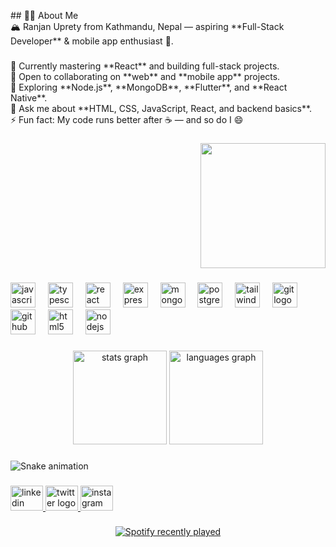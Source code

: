 <p align="left">## 👨‍💻 About Me  <br>🏔️ Ranjan Uprety from Kathmandu, Nepal — aspiring **Full-Stack Developer** & mobile app enthusiast 📱.</p>

###

<p align="left">🔭 Currently mastering **React** and building full-stack projects.  <br>🤝 Open to collaborating on **web** and **mobile app** projects.  <br>🌱 Exploring **Node.js**, **MongoDB**, **Flutter**, and **React Native**.  <br>💬 Ask me about **HTML, CSS, JavaScript, React, and backend basics**.  <br>⚡ Fun fact: My code runs better after ☕ — and so do I 😄</p>

###

<div align="right">
  <img height="200" src="https://media1.giphy.com/media/v1.Y2lkPTc5MGI3NjExdDJzZ2JhbjJrM3ljZWpod3k5NnFsZWJsYTZoNWVwdmdhNXdic2UxeCZlcD12MV9pbnRlcm5hbF9naWZfYnlfaWQmY3Q9Zw/78XCFBGOlS6keY1Bil/giphy.gif"  />
</div>

###

<div align="left">
  <img src="https://cdn.jsdelivr.net/gh/devicons/devicon/icons/javascript/javascript-original.svg" height="40" alt="javascript logo"  />
  <img width="12" />
  <img src="https://cdn.jsdelivr.net/gh/devicons/devicon/icons/typescript/typescript-original.svg" height="40" alt="typescript logo"  />
  <img width="12" />
  <img src="https://cdn.jsdelivr.net/gh/devicons/devicon/icons/react/react-original.svg" height="40" alt="react logo"  />
  <img width="12" />
  <img src="https://skillicons.dev/icons?i=express" height="40" alt="express logo"  />
  <img width="12" />
  <img src="https://skillicons.dev/icons?i=mongodb" height="40" alt="mongodb logo"  />
  <img width="12" />
  <img src="https://cdn.jsdelivr.net/gh/devicons/devicon/icons/postgresql/postgresql-original.svg" height="40" alt="postgresql logo"  />
  <img width="12" />
  <img src="https://skillicons.dev/icons?i=tailwind" height="40" alt="tailwindcss logo"  />
  <img width="12" />
  <img src="https://cdn.jsdelivr.net/gh/devicons/devicon/icons/git/git-original.svg" height="40" alt="git logo"  />
  <img width="12" />
  <img src="https://skillicons.dev/icons?i=github" height="40" alt="github logo"  />
  <img width="12" />
  <img src="https://cdn.jsdelivr.net/gh/devicons/devicon/icons/html5/html5-original.svg" height="40" alt="html5 logo"  />
  <img width="12" />
  <img src="https://skillicons.dev/icons?i=nodejs" height="40" alt="nodejs logo"  />
</div>

###

<div align="center">
  <img src="https://github-readme-stats.vercel.app/api?username=ranjan-uprety&hide_title=false&hide_rank=false&show_icons=true&include_all_commits=true&count_private=true&disable_animations=false&theme=dracula&locale=en&hide_border=false&order=1" height="150" alt="stats graph"  />
  <img src="https://github-readme-stats.vercel.app/api/top-langs?username=ranjan-uprety&locale=en&hide_title=false&layout=compact&card_width=320&langs_count=5&theme=dracula&hide_border=false&order=2" height="150" alt="languages graph"  />
</div>

###

<img src="https://raw.githubusercontent.com/ranjan-uprety/ranjan-uprety/output/snake.svg" alt="Snake animation" />

###

<div align="left">
  <a href="https://www.linkedin.com/in/ranjan-uprety/" target="_blank">
    <img src="https://raw.githubusercontent.com/maurodesouza/profile-readme-generator/master/src/assets/icons/social/linkedin/default.svg" width="52" height="40" alt="linkedin logo"  />
  </a>
  <a href="https://x.com/Ranjan_Upretyy" target="_blank">
    <img src="https://raw.githubusercontent.com/maurodesouza/profile-readme-generator/master/src/assets/icons/social/twitter/default.svg" width="52" height="40" alt="twitter logo"  />
  </a>
  <a href="https://www.instagram.com/ranjan_uprety/" target="_blank">
    <img src="https://raw.githubusercontent.com/maurodesouza/profile-readme-generator/master/src/assets/icons/social/instagram/default.svg" width="52" height="40" alt="instagram logo"  />
  </a>
</div>

###

<div align="center">
  <a href="https://open.spotify.com/user/cei8s43wk8t94ag3bioj2cdhr">
    <img src="https://spotify-recently-played-readme.vercel.app/api?user=cei8s43wk8t94ag3bioj2cdhr&count=3&unique=true" alt="Spotify recently played"  />
  </a>
</div>

###

